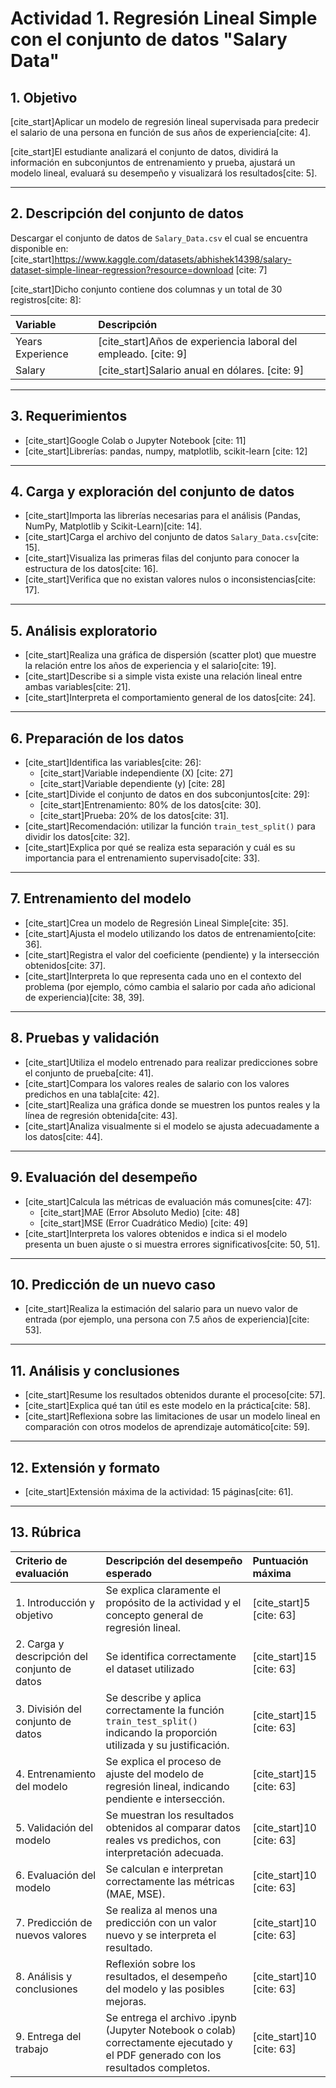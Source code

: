 # Actividad 1. Regresión Lineal Simple con el conjunto de datos "Salary Data"

## 1. Objetivo
[cite_start]Aplicar un modelo de regresión lineal supervisada para predecir el salario de una persona en función de sus años de experiencia[cite: 4].

[cite_start]El estudiante analizará el conjunto de datos, dividirá la información en subconjuntos de entrenamiento y prueba, ajustará un modelo lineal, evaluará su desempeño y visualizará los resultados[cite: 5].

---

## 2. Descripción del conjunto de datos
Descargar el conjunto de datos de `Salary_Data.csv` el cual se encuentra disponible en:
[cite_start]https://www.kaggle.com/datasets/abhishek14398/salary-dataset-simple-linear-regression?resource=download [cite: 7]

[cite_start]Dicho conjunto contiene dos columnas y un total de 30 registros[cite: 8]:

| Variable | Descripción |
| :--- | :--- |
| Years Experience | [cite_start]Años de experiencia laboral del empleado. [cite: 9] |
| Salary | [cite_start]Salario anual en dólares. [cite: 9] |

---

## 3. Requerimientos
* [cite_start]Google Colab o Jupyter Notebook [cite: 11]
* [cite_start]Librerías: pandas, numpy, matplotlib, scikit-learn [cite: 12]

---

## 4. Carga y exploración del conjunto de datos
* [cite_start]Importa las librerías necesarias para el análisis (Pandas, NumPy, Matplotlib y Scikit-Learn)[cite: 14].
* [cite_start]Carga el archivo del conjunto de datos `Salary_Data.csv`[cite: 15].
* [cite_start]Visualiza las primeras filas del conjunto para conocer la estructura de los datos[cite: 16].
* [cite_start]Verifica que no existan valores nulos o inconsistencias[cite: 17].

---

## 5. Análisis exploratorio
* [cite_start]Realiza una gráfica de dispersión (scatter plot) que muestre la relación entre los años de experiencia y el salario[cite: 19].
* [cite_start]Describe si a simple vista existe una relación lineal entre ambas variables[cite: 21].
* [cite_start]Interpreta el comportamiento general de los datos[cite: 24].

---

## 6. Preparación de los datos
* [cite_start]Identifica las variables[cite: 26]:
    * [cite_start]Variable independiente (X) [cite: 27]
    * [cite_start]Variable dependiente (y) [cite: 28]
* [cite_start]Divide el conjunto de datos en dos subconjuntos[cite: 29]:
    * [cite_start]Entrenamiento: 80% de los datos[cite: 30].
    * [cite_start]Prueba: 20% de los datos[cite: 31].
* [cite_start]Recomendación: utilizar la función `train_test_split()` para dividir los datos[cite: 32].
* [cite_start]Explica por qué se realiza esta separación y cuál es su importancia para el entrenamiento supervisado[cite: 33].

---

## 7. Entrenamiento del modelo
* [cite_start]Crea un modelo de Regresión Lineal Simple[cite: 35].
* [cite_start]Ajusta el modelo utilizando los datos de entrenamiento[cite: 36].
* [cite_start]Registra el valor del coeficiente (pendiente) y la intersección obtenidos[cite: 37].
* [cite_start]Interpreta lo que representa cada uno en el contexto del problema (por ejemplo, cómo cambia el salario por cada año adicional de experiencia)[cite: 38, 39].

---

## 8. Pruebas y validación
* [cite_start]Utiliza el modelo entrenado para realizar predicciones sobre el conjunto de prueba[cite: 41].
* [cite_start]Compara los valores reales de salario con los valores predichos en una tabla[cite: 42].
* [cite_start]Realiza una gráfica donde se muestren los puntos reales y la línea de regresión obtenida[cite: 43].
* [cite_start]Analiza visualmente si el modelo se ajusta adecuadamente a los datos[cite: 44].

---

## 9. Evaluación del desempeño
* [cite_start]Calcula las métricas de evaluación más comunes[cite: 47]:
    * [cite_start]MAE (Error Absoluto Medio) [cite: 48]
    * [cite_start]MSE (Error Cuadrático Medio) [cite: 49]
* [cite_start]Interpreta los valores obtenidos e indica si el modelo presenta un buen ajuste o si muestra errores significativos[cite: 50, 51].

---

## 10. Predicción de un nuevo caso
* [cite_start]Realiza la estimación del salario para un nuevo valor de entrada (por ejemplo, una persona con 7.5 años de experiencia)[cite: 53].

---

## 11. Análisis y conclusiones
* [cite_start]Resume los resultados obtenidos durante el proceso[cite: 57].
* [cite_start]Explica qué tan útil es este modelo en la práctica[cite: 58].
* [cite_start]Reflexiona sobre las limitaciones de usar un modelo lineal en comparación con otros modelos de aprendizaje automático[cite: 59].

---

## 12. Extensión y formato
* [cite_start]Extensión máxima de la actividad: 15 páginas[cite: 61].

---

## 13. Rúbrica

| Criterio de evaluación | Descripción del desempeño esperado | Puntuación máxima |
| :--- | :--- | :--- |
| 1. Introducción y objetivo | Se explica claramente el propósito de la actividad y el concepto general de regresión lineal. | [cite_start]5 [cite: 63] |
| 2. Carga y descripción del conjunto de datos | Se identifica correctamente el dataset utilizado | [cite_start]15 [cite: 63] |
| 3. División del conjunto de datos | Se describe y aplica correctamente la función `train_test_split()` indicando la proporción utilizada y su justificación. | [cite_start]15 [cite: 63] |
| 4. Entrenamiento del modelo | Se explica el proceso de ajuste del modelo de regresión lineal, indicando pendiente e intersección. | [cite_start]15 [cite: 63] |
| 5. Validación del modelo | Se muestran los resultados obtenidos al comparar datos reales vs predichos, con interpretación adecuada. | [cite_start]10 [cite: 63] |
| 6. Evaluación del modelo | Se calculan e interpretan correctamente las métricas (MAE, MSE). | [cite_start]10 [cite: 63] |
| 7. Predicción de nuevos valores | Se realiza al menos una predicción con un valor nuevo y se interpreta el resultado. | [cite_start]10 [cite: 63] |
| 8. Análisis y conclusiones | Reflexión sobre los resultados, el desempeño del modelo y las posibles mejoras. | [cite_start]10 [cite: 63] |
| 9. Entrega del trabajo | Se entrega el archivo .ipynb (Jupyter Notebook o colab) correctamente ejecutado y el PDF generado con los resultados completos. | [cite_start]10 [cite: 63] |